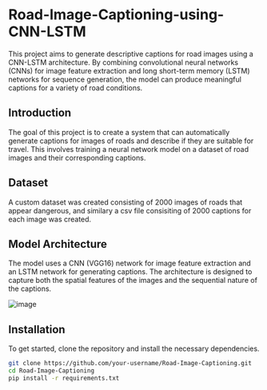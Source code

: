 # Road-Image-Captioning-using-CNN-LSTM

This project aims to generate descriptive captions for road images using a CNN-LSTM architecture. By combining convolutional neural networks (CNNs) for image feature extraction and long short-term memory (LSTM) networks for sequence generation, the model can produce meaningful captions for a variety of road conditions.


## Introduction
The goal of this project is to create a system that can automatically generate captions for images of roads and describe if they are suitable for travel. This involves training a neural network model on a dataset of road images and their corresponding captions. 

## Dataset
A custom dataset was created consisting of 2000 images of roads that appear dangerous, and similary a csv file consisiting of 2000 captions for each image was created.

## Model Architecture
The model uses a CNN (VGG16) network for image feature extraction and an LSTM network for generating captions. The architecture is designed to capture both the spatial features of the images and the sequential nature of the captions.

![image](https://github.com/user-attachments/assets/fac7120a-ac18-4091-b539-eb3e08f96b4b)


## Installation
To get started, clone the repository and install the necessary dependencies.

```bash
git clone https://github.com/your-username/Road-Image-Captioning.git
cd Road-Image-Captioning
pip install -r requirements.txt
